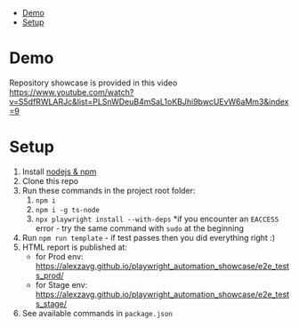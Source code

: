 - [Demo](#demo)
- [Setup](#setup)

# Demo
Repository showcase is provided in this video https://www.youtube.com/watch?v=S5dfRWLARJc&list=PLSnWDeuB4mSaL1oKBJhi9bwcUEvW6aMm3&index=9

# Setup
1. Install [nodejs & npm](https://nodejs.org/en/) 
2. Clone this repo
3. Run these commands in the project root folder:
   1. `npm i`
   2. `npm i -g ts-node`
   3. `npx playwright install --with-deps`
   *if you encounter an `EACCESS` error - try the same command with `sudo` at the beginning
4. Run `npm run template` - if test passes then you did everything right :)
5. HTML report is published at:
   - for Prod env: https://alexzavg.github.io/playwright_automation_showcase/e2e_tests_prod/
   - for Stage env: https://alexzavg.github.io/playwright_automation_showcase/e2e_tests_stage/
7. See available commands in `package.json`
